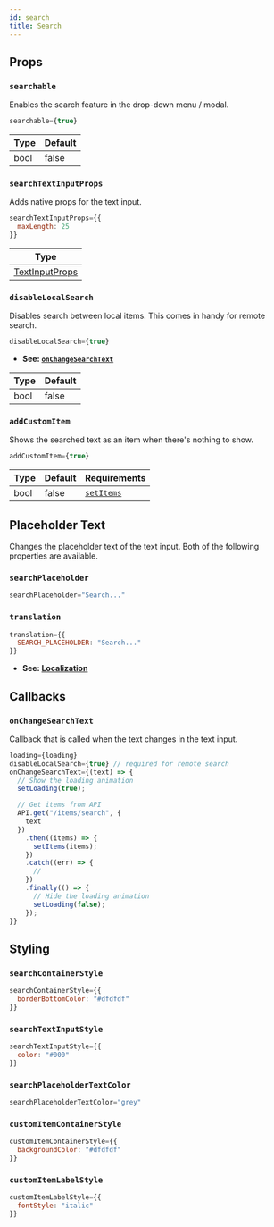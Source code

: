 ```yaml
---
id: search
title: Search
---
```


## Props
### `searchable`
Enables the search feature in the drop-down menu / modal.
```jsx
searchable={true}
```
| Type     | Default  |
| -------- | -------- |
| bool     | false    |

### `searchTextInputProps`
Adds native props for the text input.
```jsx
searchTextInputProps={{
  maxLength: 25
}}
```
| Type     |
| -------- |
| [TextInputProps](https://reactnative.dev/docs/textinput#props)   |

### `disableLocalSearch`
Disables search between local items. This comes in handy for remote search.

```jsx
disableLocalSearch={true}
```
+ **See: [`onChangeSearchText`](#onchangesearchtext)**

| Type     | Default  |
| -------- | -------- |
| bool     | false    |

### `addCustomItem`
Shows the searched text as an item when there's nothing to show.
```jsx
addCustomItem={true}
```
| Type     | Default  | Requirements |
| -------- | -------- | ------------ |
| bool     | false    | [`setItems`](/docs/usage#setitems)   |

## Placeholder Text
Changes the placeholder text of the text input. Both of the following properties are available.

### `searchPlaceholder`
```jsx
searchPlaceholder="Search..."
```

### `translation`
```jsx
translation={{
  SEARCH_PLACEHOLDER: "Search..."
}}
```
+ **See: [Localization](localization)**

## Callbacks
### `onChangeSearchText`
Callback that is called when the text changes in the text input.

```jsx
loading={loading}
disableLocalSearch={true} // required for remote search
onChangeSearchText={(text) => {
  // Show the loading animation
  setLoading(true);

  // Get items from API
  API.get("/items/search", {
    text
  })
    .then((items) => {
      setItems(items);
    })
    .catch((err) => {
      //
    })
    .finally(() => {
      // Hide the loading animation
      setLoading(false);
    });
}}
```

## Styling
### `searchContainerStyle`
```jsx
searchContainerStyle={{
  borderBottomColor: "#dfdfdf"
}}
```

### `searchTextInputStyle`
```jsx
searchTextInputStyle={{
  color: "#000"
}}
```

### `searchPlaceholderTextColor`
```jsx
searchPlaceholderTextColor="grey"
```

### `customItemContainerStyle`
```jsx
customItemContainerStyle={{
  backgroundColor: "#dfdfdf"
}}
```

### `customItemLabelStyle`
```jsx
customItemLabelStyle={{
  fontStyle: "italic"
}}
```
